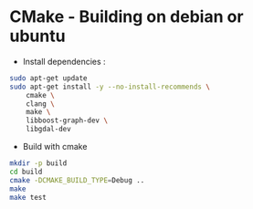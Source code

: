 
# CMake - Building on debian or ubuntu

* Install dependencies :

```bash
sudo apt-get update
sudo apt-get install -y --no-install-recommends \
    cmake \
    clang \
    make \
    libboost-graph-dev \
    libgdal-dev
```

* Build with cmake

```bash
mkdir -p build
cd build
cmake -DCMAKE_BUILD_TYPE=Debug ..
make
make test
```
